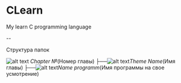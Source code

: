 # CLearn
My learn C programming language

--

Структура папок 

![alt text](folder.png) *Chapter №*(Номер главы)
├──![alt text](folder.png)*Theme Name*(Имя главы)
    ├──![alt text](file.png)*Name programm*(Имя программы на свое усмотрение)